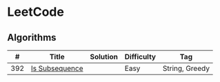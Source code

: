 # LeetCode

## Algorithms

| # | Title | Solution | Difficulty | Tag |
| --- | --- | --- | --- | --- |
| 392 | [Is Subsequence](https://leetcode.com/problems/is-subsequence/) | | Easy | String, Greedy |
